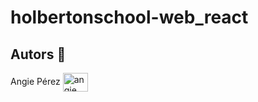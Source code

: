 # holbertonschool-web_react

## Autors 🎀

Angie Pérez <a href="https://www.linkedin.com/in/angie-xiomara-perez-munoz/" target="_blank"><img align="center" src="https://cdn.jsdelivr.net/gh/devicons/devicon/icons/linkedin/linkedin-original.svg" alt="angie pérez" height="30" width="40" /></a>
